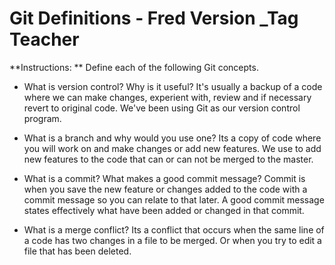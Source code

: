 # Git Definitions - Fred Version _Tag Teacher

**Instructions: ** Define each of the following Git concepts.

* What is version control?  Why is it useful?
It's  usually a backup of a code where we can make changes, experient with, review and if necessary revert to original code. We've been using Git as our version control program.

* What is a branch and why would you use one?
Its a copy of code where you will work on and make changes or add new features. We use to add new features to the code that can or can not be merged to the master.

* What is a commit? What makes a good commit message?
Commit is when you save the new feature or changes added to the code with a commit message so you can relate to that later. A good commit message states effectively what have been added or changed in that commit.

* What is a merge conflict? Its a conflict that occurs when the same line of a code has two changes in a file to be merged. Or when you try to edit a file that has been deleted.